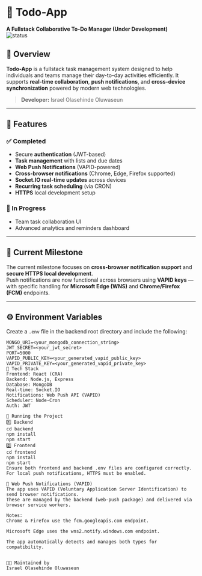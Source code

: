 # 📝 Todo-App  
**A Fullstack Collaborative To-Do Manager (Under Development)**  
![status](https://img.shields.io/badge/status-under_development-yellow)

## 📖 Overview
**Todo-App** is a fullstack task management system designed to help individuals and teams manage their day-to-day activities efficiently.
It supports **real-time collaboration**, **push notifications**, and **cross-device synchronization** powered by modern web technologies.

> **Developer:** Israel Olasehinde Oluwaseun

---

## 🚀 Features

### ✅ Completed
- Secure **authentication** (JWT-based)
- **Task management** with lists and due dates  
- **Web Push Notifications** (VAPID-powered)  
- **Cross-browser notifications** (Chrome, Edge, Firefox supported)  
- **Socket.IO real-time updates** across devices  
- **Recurring task scheduling** (via CRON)  
- **HTTPS** local development setup  

### 🚧 In Progress
- Team task collaboration UI  
- Advanced analytics and reminders dashboard  

---

## 🧠 Current Milestone
The current milestone focuses on **cross-browser notification support** and **secure HTTPS local development**.  
Push notifications are now functional across browsers using **VAPID keys** — with specific handling for **Microsoft Edge (WNS)** and **Chrome/Firefox (FCM)** endpoints.

---

## ⚙️ Environment Variables

Create a `.env` file in the backend root directory and include the following:

```env
MONGO_URI=<your_mongodb_connection_string>
JWT_SECRET=<your_jwt_secret>
PORT=5000
VAPID_PUBLIC_KEY=<your_generated_vapid_public_key>
VAPID_PRIVATE_KEY=<your_generated_vapid_private_key>
🧩 Tech Stack
Frontend: React (CRA)
Backend: Node.js, Express
Database: MongoDB
Real-time: Socket.IO
Notifications: Web Push API (VAPID)
Scheduler: Node-Cron
Auth: JWT

🧰 Running the Project
1️⃣ Backend
cd backend
npm install
npm start
2️⃣ Frontend
cd frontend
npm install
npm start
Ensure both frontend and backend .env files are configured correctly.
For local push notifications, HTTPS must be enabled.

🔔 Web Push Notifications (VAPID)
The app uses VAPID (Voluntary Application Server Identification) to send browser notifications.
These are managed by the backend (web-push package) and delivered via browser service workers.

Notes:
Chrome & Firefox use the fcm.googleapis.com endpoint.

Microsoft Edge uses the wns2.notify.windows.com endpoint.

The app automatically detects and manages both types for compatibility.


👨‍💻 Maintained by
Israel Olasehinde Oluwaseun